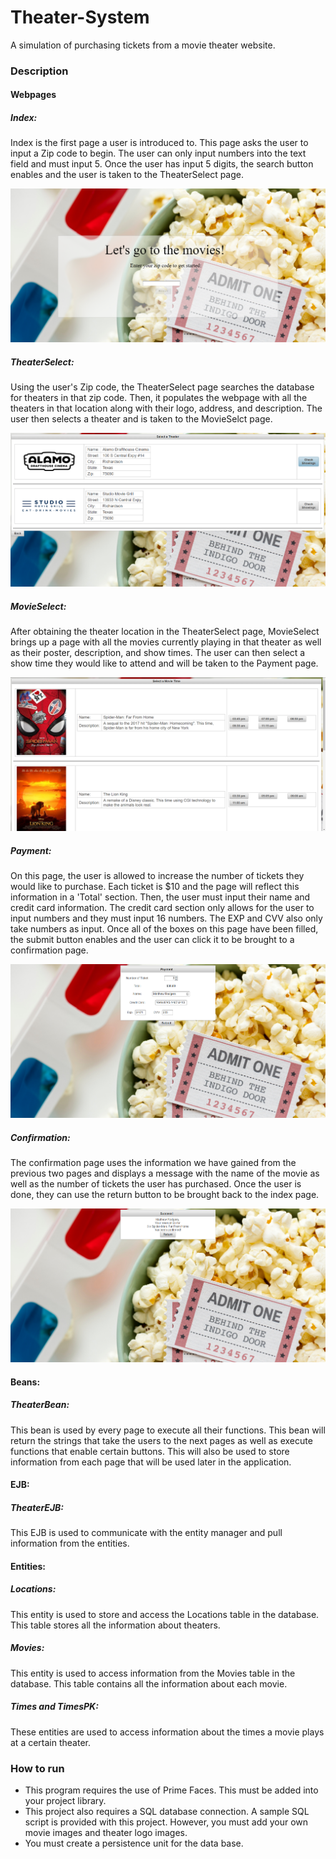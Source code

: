# Theater-System
A simulation of purchasing tickets from a movie theater website.

### Description
#### Webpages 
##### Index:
  Index is the first page a user is introduced to. This page 
  asks the user to input a Zip code to begin. The user can only
  input numbers into the text field and must input 5. Once the 
  user has input 5 digits, the search button enables and the user
  is taken to the TheaterSelect page.
  
  ![Index](Images/1-Start%20Page.PNG?raw=true)
  
##### TheaterSelect:
  Using the user's Zip code, the TheaterSelect page searches the
  database for theaters in that zip code. Then, it populates the
  webpage with all the theaters in that location along with their
  logo, address, and description. The user then selects a theater
  and is taken to the MovieSelct page.
  
  ![TheaterSelect](Images/3-Theater%20Selection.PNG?raw=true)
  
##### MovieSelect:
  After obtaining the theater location in the TheaterSelect page, 
  MovieSelect brings up a page with all the movies currently playing
  in that theater as well as their poster, description, and show
  times. The user can then select a show time they would like to 
  attend and will be taken to the Payment page.
  
  ![Movie Select](Images/4-Movie%20Time%20Selection.PNG?raw=true)
  
##### Payment:
  On this page, the user is allowed to increase the number of
  tickets they would like to purchase. Each ticket is $10 and
  the page will reflect this information in a 'Total' section.
  Then, the user must input their name and credit card information.
  The credit card section only allows for the user to input numbers
  and they must input 16 numbers. The EXP and CVV also only take
  numbers as input. Once all of the boxes on this page have been
  filled, the submit button enables and the user can click it to 
  be brought to a confirmation page.
  
  ![Payment](Images/5-Payment%20Page.PNG?raw=true)
  
##### Confirmation:
  The confirmation page uses the information we have gained from
  the previous two pages and displays a message with the name of
  the movie as well as the number of tickets the user has purchased.
  Once the user is done, they can use the return button to be brought
  back to the index page.
  
  ![Confirmation](Images/6-Confirmation%20Page.PNG?raw=true)

#### Beans:
##### TheaterBean:
  This bean is used by every page to execute all their functions.
  This bean will return the strings that take the users to the next pages
  as well as execute functions that enable certain buttons. This will 
  also be used to store information from each page that will be used later
  in the application. 

#### EJB:
##### TheaterEJB:
  This EJB is used to communicate with the entity manager and pull information
  from the entities. 

#### Entities:
##### Locations:
  This entity is used to store and access the Locations table in the database.
  This table stores all the information about theaters.
##### Movies:
  This entity is used to access information from the Movies table in the database.
  This table contains all the information about each movie.
##### Times and TimesPK:
  These entities are used to access information about the times a movie plays at
  a certain theater.

### How to run
* This program requires the use of Prime Faces. This must be added into your project library. 
* This project also requires a SQL database connection. A sample SQL script is provided with this project. However, you must add your own movie images and theater logo images.
* You must create a persistence unit for the data base.
